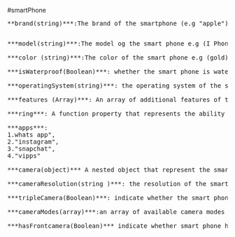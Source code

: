 #smartPhone

<pre>**brand(string)***:The brand of the smartphone (e.g "apple").<pre>

***model(string)***:The model og the smart phone e.g (I Phone 11 pro)

***color (string)***:The color of the smart phone e.g (gold)

***isWaterproof(Boolean)***: whether the smart phone is water proof or not (True).

***operatingSystem(string)***: the operating system of the smart phone

***features (Array)***: An array of additional features of the smartphone (e.g. ["Face ID", "Wireless Charging"])

***ring***: A function property that represents the ability of the phone to ring.

***apps***:
1.whats app", 
2."instagram",
3."snapchat",
4."vipps"

***camera(object)*** A nested object that represent the smart phome camera .

***cameraResolution(string )***: the resolution of the smart phone camera "12mp ultra wide".

***tripleCamera(Boolean)***: indicate whether the smart phone has tripple camera setup or not(true).

***cameraModes(array)***:an array of available camera modes in the smart phone.

***hasFrontcamera(Boolean)*** indicate whether smart phone has front camera or not.
